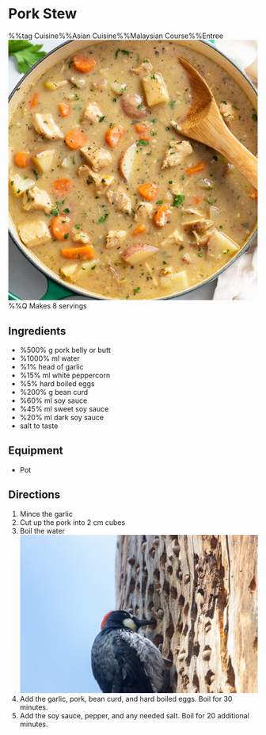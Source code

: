 # Pork Stew
%%tag Cuisine%%Asian Cuisine%%Malaysian Course%%Entree
![Stew in a big pot](/static/images/stew.jpg)
%%Q Makes 8 servings
## Ingredients
- %500% g pork belly or butt
- %1000% ml water
- %1% head of garlic
- %15% ml white peppercorn
- %5% hard boiled eggs
- %200% g bean curd
- %60% ml soy sauce
- %45% ml sweet soy sauce
- %20% ml dark soy sauce
- salt to taste
## Equipment
- Pot
## Directions
1. Mince the garlic
2. Cut up the pork into 2 cm cubes
3. Boil the water
![Secondary image](/static/images/test.jpg)
4. Add the garlic, pork, bean curd, and hard boiled eggs. Boil for 30 minutes.
5. Add the soy sauce, pepper, and any needed salt. Boil for 20 additional minutes.
